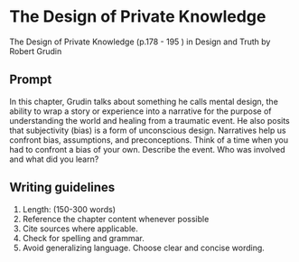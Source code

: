 # The Design of Private Knowledge

The Design of Private Knowledge \(p.178 - 195 \) in Design and Truth by Robert Grudin

## Prompt

In this chapter, Grudin talks about something he calls mental design, the ability to wrap a story or experience into a narrative for the purpose of understanding the world and healing from a traumatic event. He also posits that subjectivity \(bias\) is a form of unconscious design. Narratives help us confront bias, assumptions, and preconceptions. Think of a time when you had to confront a bias of your own. Describe the event. Who was involved and what did you learn?

## Writing guidelines

1. Length: \(150-300 words\)
2. Reference the chapter content whenever possible
3. Cite sources where applicable.
4. Check for spelling and grammar.
5. Avoid generalizing language. Choose clear and concise wording.



